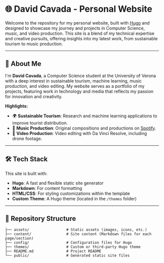 # 🌐 David Cavada - Personal Website

Welcome to the repository for my personal website, built with [Hugo](https://gohugo.io/) and designed to showcase my journey and projects in Computer Science, music, and video production. This site is a blend of my technical expertise and creative pursuits, offering insights into my latest work, from sustainable tourism to music production. 

---

## 🚀 About Me
 
I'm **David Cavada**, a Computer Science student at the University of Verona with a deep interest in sustainable tourism, machine learning, music production, and video editing. My website serves as a portfolio of my projects, featuring work in technology and media that reflects my passion for innovation and creativity.

**Highlights:**
- 🌍 **Sustainable Tourism**: Research and machine learning applications to improve tourist distribution.
- 🎵 **Music Production**: Original compositions and productions on [Spotify](https://open.spotify.com/intl-it/artist/5gTU0lzJr7CIOP44O8vZRn).
- 🎥 **Video Production**: Video editing with Da Vinci Resolve, including drone footage.

---

## 🛠️ Tech Stack

This site is built with:
- **Hugo**: A fast and flexible static site generator
- **Markdown**: For content formatting
- **HTML/CSS**: For styling customizations within the template
- **Custom Theme**: A Hugo theme (located in the `/themes` folder)

---

## 📂 Repository Structure

```plaintext
├── assets/                 # Static assets (images, icons, etc.)
├── content/                # Site content (Markdown files for each page/section)
├── config/                 # Configuration files for Hugo
├── themes/                 # Custom or third-party Hugo theme
├── README.md               # Project README
└── public/                 # Generated static site files

